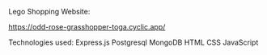 Lego Shopping Website:


https://odd-rose-grasshopper-toga.cyclic.app/


Technologies used: 
Express.js
Postgresql
MongoDB
HTML
CSS
JavaScript
